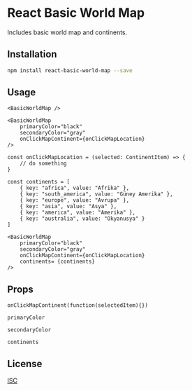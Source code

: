 # React Basic World Map

Includes basic world map and continents.

## Installation


```bash
npm install react-basic-world-map --save
```

## Usage

```react
<BasicWorldMap />
```

```react
<BasicWorldMap
    primaryColor="black"
    secondaryColor="gray"
    onClickMapContinent={onClickMapLocation}
/>
```

```react
const onClickMapLocation = (selected: ContinentItem) => {
    // do something
}

const continents = [
    { key: "africa", value: "Afrika" },
    { key: "south_america", value: "Güney Amerika" },
    { key: "europe", value: "Avrupa" },
    { key: "asia", value: "Asya" },
    { key: "america", value: "Amerika" },
    { key: "australia", value: "Okyanusya" }
]

<BasicWorldMap
    primaryColor="black"
    secondaryColor="gray"
    onClickMapContinent={onClickMapLocation}
    continents= {continents}
/>
```

## Props
```react
onClickMapContinent(function(selectedItem){})

primaryColor

secondaryColor

continents
```

## License
[ISC](https://opensource.org/licenses/ISC)